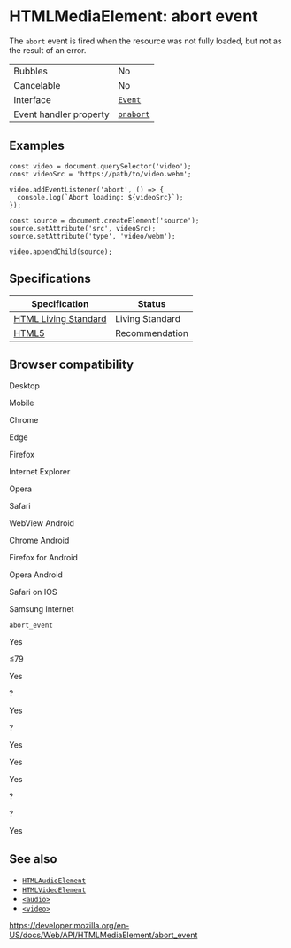 # HTMLMediaElement: abort event

The `abort` event is fired when the resource was not fully loaded, but not as the result of an error.

<table><tbody><tr class="odd"><td>Bubbles</td><td>No</td></tr><tr class="even"><td>Cancelable</td><td>No</td></tr><tr class="odd"><td>Interface</td><td><a href="../event"><code>Event</code></a></td></tr><tr class="even"><td>Event handler property</td><td><a href="../globaleventhandlers/onabort"><code>onabort</code></a></td></tr></tbody></table>

## Examples

    const video = document.querySelector('video');
    const videoSrc = 'https://path/to/video.webm';

    video.addEventListener('abort', () => {
      console.log(`Abort loading: ${videoSrc}`);
    });

    const source = document.createElement('source');
    source.setAttribute('src', videoSrc);
    source.setAttribute('type', 'video/webm');

    video.appendChild(source);

## Specifications

<table><thead><tr class="header"><th>Specification</th><th>Status</th></tr></thead><tbody><tr class="odd"><td><a href="https://html.spec.whatwg.org/multipage/media.html#event-media-abort">HTML Living Standard</a></td><td><span class="spec-living">Living Standard</span></td></tr><tr class="even"><td><a href="https://www.w3.org/TR/html52/embedded-content-0.html#event-media-abort">HTML5</a></td><td><span class="spec-rec">Recommendation</span></td></tr></tbody></table>

## Browser compatibility

Desktop

Mobile

Chrome

Edge

Firefox

Internet Explorer

Opera

Safari

WebView Android

Chrome Android

Firefox for Android

Opera Android

Safari on IOS

Samsung Internet

`abort_event`

Yes

≤79

Yes

?

Yes

?

Yes

Yes

Yes

?

?

Yes

## See also

- [`HTMLAudioElement`](../htmlaudioelement)
- [`HTMLVideoElement`](../htmlvideoelement)
- [`<audio>`](https://developer.mozilla.org/en-US/docs/Web/HTML/Element/audio)
- [`<video>`](https://developer.mozilla.org/en-US/docs/Web/HTML/Element/video)

<a href="https://developer.mozilla.org/en-US/docs/Web/API/HTMLMediaElement/abort_event" class="_attribution-link">https://developer.mozilla.org/en-US/docs/Web/API/HTMLMediaElement/abort_event</a>
